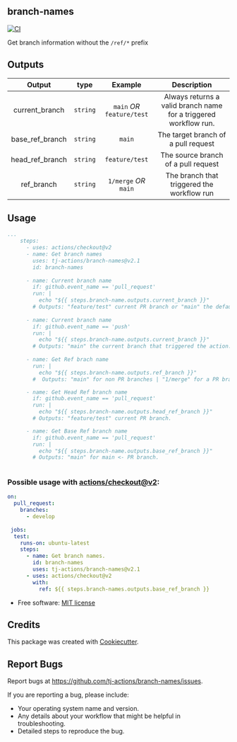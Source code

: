 branch-names
------------

[![CI](https://github.com/tj-actions/branch-names/workflows/CI/badge.svg)](https://github.com/tj-actions/branch-names/actions?query=workflow%3ACI)

Get branch information without the `/ref/*` prefix

## Outputs

|   Output             |    type     |  Example                    |  Description                                                |
|:--------------------:|:-----------:|:---------------------------:|:-----------------------------------------------------------:|
|  current_branch      |  `string`   |    `main` *OR* `feature/test` |  Always returns a valid branch name for a triggered workflow run. |
|  base_ref_branch     |  `string`   |    `main`                   |  The target branch of a pull request                        |
|  head_ref_branch     |  `string`   |    `feature/test`           |  The source branch of a pull request                        |
|  ref_branch          |  `string`   |    `1/merge` *OR* `main`      |  The branch that triggered the workflow run                 |


## Usage 

```yaml
...
    steps:
      - uses: actions/checkout@v2
      - name: Get branch names
        uses: tj-actions/branch-names@v2.1
        id: branch-names
      
      - name: Current branch name
        if: github.event_name == 'pull_request'
        run: |
          echo "${{ steps.branch-name.outputs.current_branch }}"
        # Outputs: "feature/test" current PR branch or "main" the default branch that triggered the push event.
      
      - name: Current branch name
        if: github.event_name == 'push'
        run: |
          echo "${{ steps.branch-name.outputs.current_branch }}"
        # Outputs: "main" the current branch that triggered the action.
      
      - name: Get Ref brach name
        run: |
          echo "${{ steps.branch-name.outputs.ref_branch }}"
        #  Outputs: "main" for non PR branches | "1/merge" for a PR branch

      - name: Get Head Ref branch name
        if: github.event_name == 'pull_request'
        run: |
          echo "${{ steps.branch-name.outputs.head_ref_branch }}"
        # Outputs: "feature/test" current PR branch.

      - name: Get Base Ref branch name
        if: github.event_name == 'pull_request'
        run: |
          echo "${{ steps.branch-name.outputs.base_ref_branch }}"
        # Outputs: "main" for main <- PR branch.
      
```


### Possible usage with [actions/checkout@v2](https://github.com/actions/checkout):

```yaml
on:
  pull_request:
    branches:
      - develop
    
 jobs:
  test:
    runs-on: ubuntu-latest
    steps:
      - name: Get branch names.
        id: branch-names
        uses: tj-actions/branch-names@v2.1
      - uses: actions/checkout@v2
        with:
          ref: ${{ steps.branch-names.outputs.base_ref_branch }}
```



* Free software: [MIT license](LICENSE)


Credits
-------

This package was created with [Cookiecutter](https://github.com/cookiecutter/cookiecutter).



Report Bugs
-----------

Report bugs at https://github.com/tj-actions/branch-names/issues.

If you are reporting a bug, please include:

* Your operating system name and version.
* Any details about your workflow that might be helpful in troubleshooting.
* Detailed steps to reproduce the bug.
